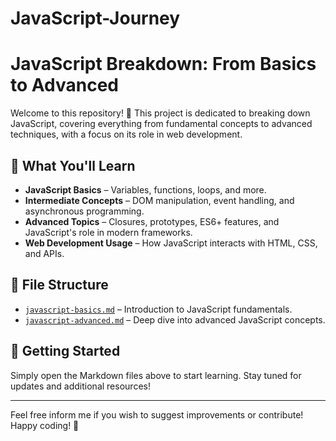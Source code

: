 # JavaScript-Journey

# JavaScript Breakdown: From Basics to Advanced

Welcome to this repository! 🚀 This project is dedicated to breaking down JavaScript, covering everything from fundamental concepts to advanced techniques, with a focus on its role in web development.

## 📖 What You'll Learn
- **JavaScript Basics** – Variables, functions, loops, and more.
- **Intermediate Concepts** – DOM manipulation, event handling, and asynchronous programming.
- **Advanced Topics** – Closures, prototypes, ES6+ features, and JavaScript's role in modern frameworks.
- **Web Development Usage** – How JavaScript interacts with HTML, CSS, and APIs.

## 📂 File Structure
- [`javascript-basics.md`](./javascript-basics.md) – Introduction to JavaScript fundamentals.
- [`javascript-advanced.md`](./javascript-advanced.md) – Deep dive into advanced JavaScript concepts.

## 🚀 Getting Started
Simply open the Markdown files above to start learning. Stay tuned for updates and additional resources!

---

Feel free inform me if you wish to suggest improvements or contribute! Happy coding! 🎉
